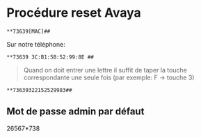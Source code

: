 # Procédure reset Avaya

    **73639[MAC]##

Sur notre téléphone:

    **73639 3C:B1:5B:52:99:8E ##

>Quand on doit entrer une lettre il suffit de taper la touche correspondante une seule fois (par exemple: F -> touche 3)

    **73639322152529983##

## Mot de passe admin par défaut

26567*738
